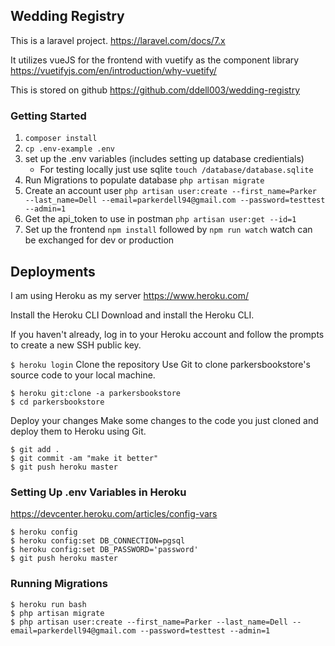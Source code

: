 ## Wedding Registry
This is a laravel project. 
https://laravel.com/docs/7.x

It utilizes vueJS for the frontend with vuetify as the component library
https://vuetifyjs.com/en/introduction/why-vuetify/

This is stored on github https://github.com/ddell003/wedding-registry
### Getting Started
1. ```composer install```
2. ```cp .env-example .env```
3. set up the .env variables (includes setting up database credientials)
    - For testing locally just use sqlite ```touch /database/database.sqlite```
4. Run Migrations to populate database ```php artisan migrate```
5. Create an account user ```php artisan user:create --first_name=Parker --last_name=Dell --email=parkerdell94@gmail.com --password=testtest --admin=1```
6. Get the api_token to use in postman ```php artisan user:get --id=1```
7. Set up the frontend ``npm install`` followed by ```npm run watch``` watch can be exchanged for dev or production

## Deployments

I am using Heroku as my server
https://www.heroku.com/

Install the Heroku CLI
Download and install the Heroku CLI.

If you haven't already, log in to your Heroku account and follow the prompts to create a new SSH public key.

```$ heroku login```
Clone the repository
Use Git to clone parkersbookstore's source code to your local machine.

`````
$ heroku git:clone -a parkersbookstore
$ cd parkersbookstore
`````
Deploy your changes
Make some changes to the code you just cloned and deploy them to Heroku using Git.
``````
$ git add .
$ git commit -am "make it better"
$ git push heroku master
``````
### Setting Up .env Variables in Heroku
https://devcenter.heroku.com/articles/config-vars
``````
$ heroku config
$ heroku config:set DB_CONNECTION=pgsql
$ heroku config:set DB_PASSWORD='password'
$ git push heroku master
``````
### Running Migrations
``````
$ heroku run bash 
$ php artisan migrate
$ php artisan user:create --first_name=Parker --last_name=Dell --email=parkerdell94@gmail.com --password=testtest --admin=1
``````
